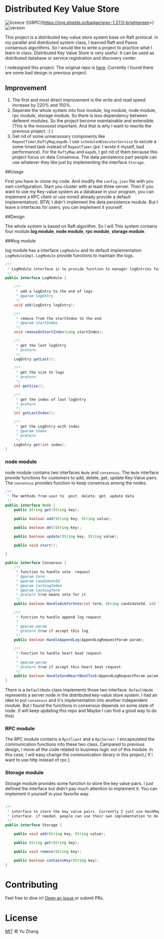 # Distributed Key Value Store

![licence](<https://img.shields.io/badge/license-mit-brightgreen>) ![GRPC](<https://img.shields.io/badge/grpc-1.27.0-brightgreen>>) ![version](<https://img.shields.io/badge/version-1.0.0-brightgreen>)

This project is a distributed key-value store system base on Raft protocal. In my parallel and distributed system class, I learned Raft and Paxos consensus algorithms. So I would like to write a project to practice what I learn in class. Distributed Key Value Store is very useful. It can be used as distributed database or service registration and discovery center.

I redesigned this project. The original repo is [here](<https://github.com/zhangyu1402/raft>). Currently I found there are some bad design in previous project.

## Improvement

1. The first and most direct improvement is the write and read speed increase by 220% and 150%.
2. Seperate the whole system into four module, log module, node module, rpc module, storage module. So there is less dependency between deferent modules. So the project become maintainable and extensible.(This is the mooooost important. And that is why I want to rewrite the previous project. :( )
3. Get rid of some unnecessary components like `RepeatTimer`,`RaftyMap`,`mapdb`. I use `scheduledExecutorService` to excute a some timed task instead of `RepeatTimer`.(ps: I wrote it myself, bad performance). For the `RaftyMap` and `mapdb`, I got rid of them because this project  focus on data Consensus. The data persistence part people can use whatever they like just by implementing the interface `Storage`.

##Usage

First you have to clone my code. And modify the `config.json` file with you own configuration. Start you cluster with at least three server.  Then if you want to use my Key-value system as a database in your program, you can implement a RPC client or use mine(I already provide a default implementation). BTW, I didn't implement the data persistence module. But I leave a interfaces for users, you can implement it yourself.

##Design 

The whole system is based on Raft algorithm. So I will This system contains four module.**log module**, **node module**, **rpc module**, **storage module**.

###log module

log module has a interface `LogModule` and its default implementation `LogModuleImpl`.  `LogModule` provide  functions to maintain the logs.

```java
/**
 * LogModule interface is to provide function to manager logEntries for a node
 */
public interface LogModule {

    /**
     * add a logEntry to the end of logs.
     * @param logEntry
     */
    void add(LogEntry logEntry);

    /**
     * remove from the startIndex to the end.
     * @param startIndex
     */
    void removeOnStartIndex(Long startIndex);

    /**
     * get the last logEntry
     * @return
     */
    LogEntry getLast();

    /**
     * get the size to logs
     * @return
     */
    int getSize();

    /**
     * get the index of last logEntry
     * @return
     */
    int getLastIndex();

    /**
     * get the LogEntry with index
     * @param index
     * @return
     */
    LogEntry get(int index);
}
```

### node module

node module contains two interfaces `Node` and `consensus`. The `Node` interface provide functions for customers to add, delete, get, update Key-Value pairs. The `consensus` provides function to keep consensus among the nodes.

```java
/**
 * The methods from user to  post, delete, get, update data
 */
public interface Node {
    public String get(String key);

    public boolean add(String key, String value);

    public boolean del(String key);

    public boolean update(String key, String value);

    public void start();

}
```

```java
public interface Consensus {
    /**
     * function to handle vote  request
     * @param term
     * @param candidateId
     * @param lastLogIndex
     * @param lastLogTerm
     * @return true means vote for it.
     */
    public boolean HandleAskForVote(int term, String candidateId, int lastLogIndex, int lastLogTerm);

    /**
     * function to handle append log request
     *
     * @param param
     * @return true if accept this log,
     */
    public boolean HandleAppendLog(AppendLogRequestParam param);

    /**
     * function to handle heart beat request.
     *
     * @param param
     * @return true if accept this heart beat request.
     */
    public boolean HandleSendHeartBeatTask(AppendLogRequestParam param);
}
```

There is a `DefaultNode` class implements those two interface. `DefaultNode` represents a server node in the distributed key-value store system. I had an idea to put `consensus` and it's implementation into another independent module. But I found the functions in consensus depends on some state of node. (I will keep updating this repo and Maybe I can find a good way to do this)

### RPC module

The RPC module contains a `RpcClient` and a `RpcServer`. I encapsulated the communication functions into these two class. Campared to previous design, I move all the code related to business logic out of this module. In this case, I will easy change the communication library in this project,( If i want to use http instead of rpc.)

### Storage module

Storage module provides some function to store the key value pairs. I just defined the interface but didn't pay much attention to implement it. You can implement it yourself in your favorite way. 

```java

/**
 * interface to store the key value pairs. Currently I just use HashMap to implement this
 * interface. if needed, people can use their own implementation to do data persistence
 */
public interface Storage {

    public void add(String key, String value);

    public String get(String key);

    public void remove(String key);

    public boolean containsKey(String key);
}
```

# Contributing

 Feel free to dive in! [Open an issue ](<https://github.com/zhangyu1402/K-V-Store/issues/new>) or submit PRs.



# License

 [MIT](https://opensource.org/licenses/MIT) © Yu Zhang

